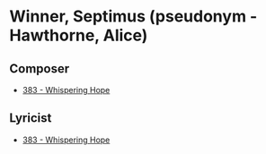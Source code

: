 # Winner, Septimus (pseudonym - Hawthorne, Alice)

## Composer

- [383 - Whispering Hope](/hymns/383.md)

## Lyricist

- [383 - Whispering Hope](/hymns/383.md)

